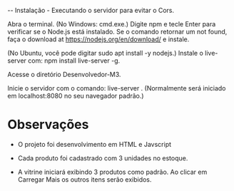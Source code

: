 -- Instalação - Executando o servidor para evitar o Cors.

Abra o terminal. (No Windows: cmd.exe.)
Digite npm e tecle Enter para verificar se o Node.js está instalado.
Se o comando retornar um not found, faça o download at https://nodejs.org/en/download/ e instale. 

(No Ubuntu, você pode digitar sudo apt install -y nodejs.)
Instale o live-server com: npm install live-server -g.

Acesse o diretório Desenvolvedor-M3.

Inicie o servidor com o comando: live-server .
(Normalmente será iniciado em localhost:8080 no seu navegador padrão.)

# Observações
* O projeto foi desenvolvimento em HTML e Javscript

* Cada produto foi cadastrado com 3 unidades no estoque.

* A vitrine iniciará exibindo 3 produtos como padrão. Ao clicar em Carregar Mais
os outros itens serão exibidos.

